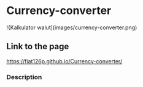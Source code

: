 # Currency-converter

!{Kalkulator walut](images/currency-converter.png)

## Link to the page
https://fiat126p.github.io/Currency-converter/

### Description
